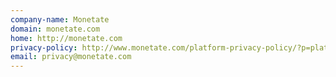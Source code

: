 ```yaml
---
company-name: Monetate
domain: monetate.com
home: http://monetate.com
privacy-policy: http://www.monetate.com/platform-privacy-policy/?p=platform-policy/
email: privacy@monetate.com
---
```




